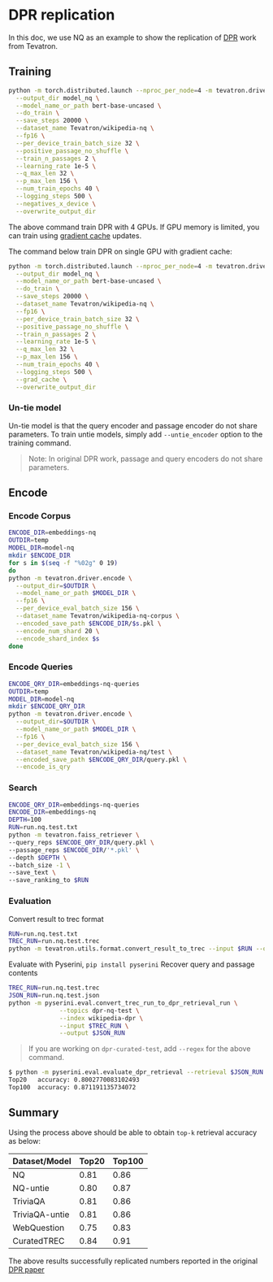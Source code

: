 # DPR replication

In this doc, we use NQ as an example to show the replication of [DPR](https://github.com/facebookresearch/DPR) work from Tevatron.

## Training
```bash
python -m torch.distributed.launch --nproc_per_node=4 -m tevatron.driver.train \
  --output_dir model_nq \
  --model_name_or_path bert-base-uncased \
  --do_train \
  --save_steps 20000 \
  --dataset_name Tevatron/wikipedia-nq \
  --fp16 \
  --per_device_train_batch_size 32 \
  --positive_passage_no_shuffle \
  --train_n_passages 2 \
  --learning_rate 1e-5 \
  --q_max_len 32 \
  --p_max_len 156 \
  --num_train_epochs 40 \
  --logging_steps 500 \
  --negatives_x_device \
  --overwrite_output_dir
```

The above command train DPR with 4 GPUs.
If GPU memory is limited, you can train using [gradient cache]((../gradient-cache.md)) updates.

The command below train DPR on single GPU with gradient cache:
```bash
python -m torch.distributed.launch --nproc_per_node=4 -m tevatron.driver.train \
  --output_dir model_nq \
  --model_name_or_path bert-base-uncased \
  --do_train \
  --save_steps 20000 \
  --dataset_name Tevatron/wikipedia-nq \
  --fp16 \
  --per_device_train_batch_size 32 \
  --positive_passage_no_shuffle \
  --train_n_passages 2 \
  --learning_rate 1e-5 \
  --q_max_len 32 \
  --p_max_len 156 \
  --num_train_epochs 40 \
  --logging_steps 500 \
  --grad_cache \
  --overwrite_output_dir
```

### Un-tie model
Un-tie model is that the query encoder and passage encoder do not share parameters.
To train untie models, simply add `--untie_encoder` option to the training command.
> Note: In original DPR work, passage and query encoders do not share parameters.

## Encode
### Encode Corpus
```bash
ENCODE_DIR=embeddings-nq
OUTDIR=temp
MODEL_DIR=model-nq
mkdir $ENCODE_DIR
for s in $(seq -f "%02g" 0 19)
do
python -m tevatron.driver.encode \
  --output_dir=$OUTDIR \
  --model_name_or_path $MODEL_DIR \
  --fp16 \
  --per_device_eval_batch_size 156 \
  --dataset_name Tevatron/wikipedia-nq-corpus \
  --encoded_save_path $ENCODE_DIR/$s.pkl \
  --encode_num_shard 20 \
  --encode_shard_index $s
done
```

### Encode Queries
```bash
ENCODE_QRY_DIR=embeddings-nq-queries
OUTDIR=temp
MODEL_DIR=model-nq
mkdir $ENCODE_QRY_DIR
python -m tevatron.driver.encode \
  --output_dir=$OUTDIR \
  --model_name_or_path $MODEL_DIR \
  --fp16 \
  --per_device_eval_batch_size 156 \
  --dataset_name Tevatron/wikipedia-nq/test \
  --encoded_save_path $ENCODE_QRY_DIR/query.pkl \
  --encode_is_qry
```

### Search
```bash
ENCODE_QRY_DIR=embeddings-nq-queries
ENCODE_DIR=embeddings-nq
DEPTH=100
RUN=run.nq.test.txt
python -m tevatron.faiss_retriever \
--query_reps $ENCODE_QRY_DIR/query.pkl \
--passage_reps $ENCODE_DIR/'*.pkl' \
--depth $DEPTH \
--batch_size -1 \
--save_text \
--save_ranking_to $RUN
```

### Evaluation
Convert result to trec format
```bash
RUN=run.nq.test.txt
TREC_RUN=run.nq.test.trec
python -m tevatron.utils.format.convert_result_to_trec --input $RUN --output $TREC_RUN
```

Evaluate with Pyserini, `pip install pyserini`
Recover query and passage contents
```bash
TREC_RUN=run.nq.test.trec
JSON_RUN=run.nq.test.json
python -m pyserini.eval.convert_trec_run_to_dpr_retrieval_run \
              --topics dpr-nq-test \
              --index wikipedia-dpr \
              --input $TREC_RUN \
              --output $JSON_RUN
```
> If you are working on `dpr-curated-test`, add `--regex` for the above command.

```bash
$ python -m pyserini.eval.evaluate_dpr_retrieval --retrieval $JSON_RUN --topk 20 100
Top20	accuracy: 0.8002770083102493
Top100	accuracy: 0.871191135734072
```

## Summary
Using the process above should be able to obtain `top-k` retrieval accuracy as below:

| Dataset/Model  | Top20 | Top100 |
|----------------|-------|--------|
| NQ             | 0.81  | 0.86   |
| NQ-untie       | 0.80  | 0.87   |
| TriviaQA       | 0.81  | 0.86   |
| TriviaQA-untie | 0.81  | 0.86   |
| WebQuestion    | 0.75  | 0.83   |
| CuratedTREC    | 0.84  | 0.91   |

The above results successfully replicated numbers reported in the
original [DPR paper](https://arxiv.org/pdf/2004.04906.pdf)
